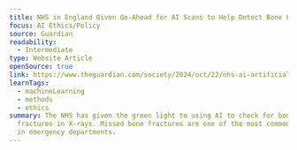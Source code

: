 ```yaml
---
title: NHS in England Given Go-Ahead for AI Scans to Help Detect Bone Fractures
focus: AI Ethics/Policy
source: Guardian
readability:
  - Intermediate
type: Website Article
openSource: true
link: https://www.theguardian.com/society/2024/oct/22/nhs-ai-artificial-intelligence-tools-scans-broken-bones-fractures-x-rays
learnTags:
  - machineLearning
  - methods
  - ethics
summary: The NHS has given the green light to using AI to check for bone
  fractures in X-rays. Missed bone fractures are one of the most common mistakes
  in emergency departments.
---
```

